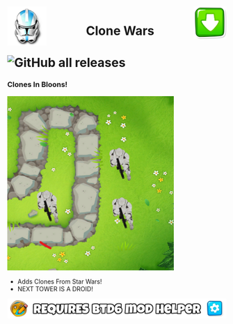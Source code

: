 <a href="https://github.com/AnakinSkywalker066/CloneAndDroids/releases/download/4/CloneWars.dll">
    <img align="left" alt="Icon" height="90" src="Icon.png">
    <img align="right" alt="Download" height="75" src="https://raw.githubusercontent.com/gurrenm3/BTD-Mod-Helper/master/BloonsTD6%20Mod%20Helper/Resources/DownloadBtn.png">
</a>

<h1 align="center">Clone Wars</h1>
<h1 aling="center"><img alt="GitHub all releases" src="https://img.shields.io/github/downloads/AnakinBackup/CloneWars/total?label=Total%20Dowloads"></h1>

### Clones In Bloons!
<img alt="githubpage" height="400" src="Assets/githubpage.png"/>


- Adds Clones From Star Wars!
- NEXT TOWER IS A DROID!

[![Requires BTD6 Mod Helper](https://raw.githubusercontent.com/gurrenm3/BTD-Mod-Helper/master/banner.png)](https://github.com/gurrenm3/BTD-Mod-Helper#readme)

